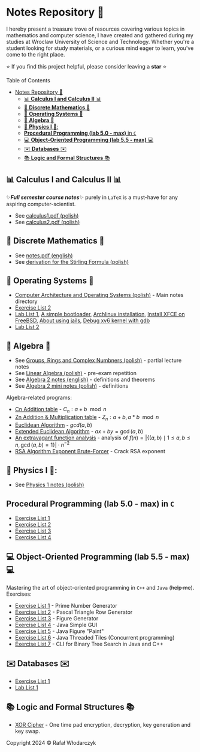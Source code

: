 # Notes Repository 🚀
I hereby present a treasure trove of resources covering various topics in mathematics and computer science, I have created and gathered during my studies at Wroclaw University of Science and Technology. Whether you're a student looking for study materials, or a curious mind eager to learn, you've come to the right place.

⭐ If you find this project helpful, please consider leaving a **star** ⭐

Table of Contents

- [Notes Repository 🚀](#notes-repository-)
  - [📊 **Calculus I and Calculus II** 📊](#-calculus-i-and-calculus-ii-)
  - [🥶 **Discrete Mathematics** 🥶](#-discrete-mathematics-)
  - [🧠 **Operating Systems** 🧠](#-operating-systems-)
  - [🤔 **Algebra** 🤔](#-algebra-)
  - [🌌 **Physics I** 🌌:](#-physics-i-)
  - [**Procedural Programming (lab 5.0 - max)** in `C`](#procedural-programming-lab-50---max-in-c)
  - [💻 **Object-Oriented Programming (lab 5.5 - max)** 💻](#-object-oriented-programming-lab-55---max-)
  - [✉️ **Databases** ✉️](#️-databases-️)
  - [📚 **Logic and Formal Structures** 📚](#-logic-and-formal-structures-)

## 📊 **Calculus I and Calculus II** 📊

✨***Full semester course notes***✨ purely in `LaTeX` is a must-have for any aspiring computer-scientist. 
- See [calculus1.pdf (polish)](https://github.com/Rafisto/uni/raw/master/1_semester_2023/calculus_1/calculus.pdf)
- See [calculus2.pdf (polish)](https://github.com/Rafisto/uni/raw/master/2_semester_2024/calculus_2/calculus2.pdf)

## 🥶 **Discrete Mathematics** 🥶

- See [notes.pdf (english)](https://github.com/Rafisto/uni/raw/master/2_semester_2024/discrete_mathematics/notes.pdf)
- See [derivation for the Stirling Formula (polish)](https://github.com/Rafisto/uni/raw/master/2_semester_2024/discrete_mathematics/wzor-stirlinga.pdf)

## 🧠 **Operating Systems** 🧠

- [Computer Architecture and Operating Systems (polish)](https://github.com/Rafisto/uni/tree/master/3_semester_2024/akiso) - Main notes directory
- [Exercise List 2](https://github.com/Rafisto/uni/tree/master/3_semester_2024/akiso/cw)
- [Lab List 1](./3_semester_2024/akiso/lab/lista1/REAMDME.md), [A simple bootloader](./3_semester_2024/akiso/lab/lista1#Bootloader), [Archlinux installation](./3_semester_2024/akiso/lab/lista1#zadanie-1-2-3), [Install XFCE on FreeBSD](./3_semester_2024/akiso/lab/lista1#zadanie-5), [About using jails](./3_semester_2024/akiso/lab/lista1#jails-1), [Debug xv6 kernel with gdb](./3_semester_2024/akiso/lab/lista1#zadanie-4)
- [Lab List 2](./3_semester_2024/akiso/lab/lista2)

## 🤔 **Algebra** 🤔

- See [Groups, Rings and Complex Numbners (polish)](https://github.com/Rafisto/uni/raw/master/1_semester_2023/algebra_1/wyklad.pdf) - partial lecture notes
- See [Linear Algebra (polish)](https://github.com/Rafisto/uni/blob/master/1_semester_2023/algebra_1/kolokwium-2-tematy.md) - pre-exam repetition
- See [Algebra 2 notes (english)](https://github.com/Rafisto/uni/raw/master/2_semester_2024/algebra_2/algebra2.pdf) - definitions and theorems
- See [Algebra 2 mini notes (polish)](https://github.com/Rafisto/uni/blob/master/2_semester_2024/algebra_2/notes.md) - definitions

Algebra-related programs:

- [Cn Addition table](https://github.com/Rafisto/uni/blob/master/1_semester_2023/algebra_1/programy/zadanie24-c.py) - $C_n: a + b \mod n$
- [Zn Addition & Multiplication table](https://github.com/Rafisto/uni/blob/master/1_semester_2023/algebra_1/programy/zadanie24.py) - $Z_n: a + b, a * b \mod n$
- [Euclidean Algorithm](https://github.com/Rafisto/uni/blob/master/1_semester_2023/algebra_1/programy/zadanie39.py) - $gcd(a, b)$
- [Extended Euclidean Algorithm](https://github.com/Rafisto/uni/blob/master/1_semester_2023/algebra_1/programy/zadanie40.py) - $ax + by = \gcd(a, b)$
- [An extravagant function analysis](https://github.com/Rafisto/uni/blob/master/1_semester_2023/algebra_1/programy/zadanie49.py) - analysis of $f(n)=\left|\{(a,b) \mid 1 \leq a,b \leq n, \gcd(a,b)=1\}\right| \cdot n^{-2}$
- [RSA Algorithm Exponent Brute-Forcer](https://github.com/Rafisto/uni/blob/master/2_semester_2024/algebra_2/programs/rsa34.py) - Crack RSA exponent

## 🌌 **Physics I** 🌌:

- See [Physics 1 notes (polish)](https://github.com/Rafisto/uni/blob/master/2_semester_2024/physics_1/physics.pdf)

##  **Procedural Programming (lab 5.0 - max)** in `C`

- [Exercise List 1](https://github.com/Rafisto/uni/tree/master/1_semester_2023/introduction_to_computer_science/lab1/)
- [Exercise List 2](https://github.com/Rafisto/uni/tree/master/1_semester_2023/introduction_to_computer_science/lab2/)
- [Exercise List 3](https://github.com/Rafisto/uni/tree/master/1_semester_2023/introduction_to_computer_science/lab3/)
- [Exercise List 4](https://github.com/Rafisto/uni/tree/master/1_semester_2023/introduction_to_computer_science/lab4/)

## 💻 **Object-Oriented Programming (lab 5.5 - max)** 💻

Mastering the art of object-oriented programming in `C++` and `Java` (~~help me~~). Exercises:
- [Exercise List 1](https://github.com/Rafisto/uni/tree/master/2_semester_2024/oop/lab1/) - Prime Number Generator
- [Exercise List 2](https://github.com/Rafisto/uni/tree/master/2_semester_2024/oop/lab2/) - Pascal Triangle Row Generator
- [Exercise List 3](https://github.com/Rafisto/uni/tree/master/2_semester_2024/oop/lab3/) - Figure Generator
- [Exercise List 4](https://github.com/Rafisto/uni/tree/master/2_semester_2024/oop/lab4/) - Java Simple GUI
- [Exercise List 5](https://github.com/Rafisto/uni/tree/master/2_semester_2024/oop/lab5/) - Java Figure "Paint"
- [Exercise List 6](https://github.com/Rafisto/uni/tree/master/2_semester_2024/oop/lab6/) - Java Threaded Tiles (Concurrent programming)
- [Exercise List 7](https://github.com/Rafisto/uni/tree/master/2_semester_2024/oop/lab7/) - CLI for Binary Tree Search in Java and C++ 

## ✉️ **Databases** ✉️

- [Exercise List 1](https://github.com/Rafisto/uni/blob/master/3_semester_2024/db/cw/lista-01-solve.md)
- [Lab List 1](https://github.com/Rafisto/uni/blob/master/3_semester_2024/db/lab/lista1/solve.md)
  
## 📚 **Logic and Formal Structures** 📚

- [XOR Cipher](https://github.com/Rafisto/uni/blob/master/1_semester_2023/logic_and_formal_structures/programy/xorcipher.py) - One time pad encryption, decryption, key generation and key swap.

Copyright 2024 © Rafał Włodarczyk
